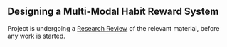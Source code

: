 ## Designing a Multi-Modal Habit Reward System

Project is undergoing a [Research Review](research-review/main.pdf) of the relevant material, before any work is started.

